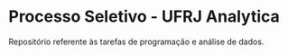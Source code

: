 # Processo Seletivo - UFRJ Analytica
Repositório referente às tarefas de programação e análise de dados.
